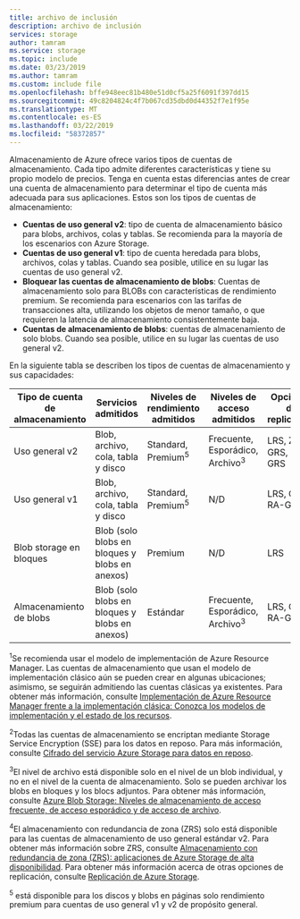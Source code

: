 ```yaml
---
title: archivo de inclusión
description: archivo de inclusión
services: storage
author: tamram
ms.service: storage
ms.topic: include
ms.date: 03/23/2019
ms.author: tamram
ms.custom: include file
ms.openlocfilehash: bffe948eec81b480e51d0cf5a25f6091f397dd15
ms.sourcegitcommit: 49c8204824c4f7b067cd35dbd0d44352f7e1f95e
ms.translationtype: MT
ms.contentlocale: es-ES
ms.lasthandoff: 03/22/2019
ms.locfileid: "58372857"
---
```

Almacenamiento de Azure ofrece varios tipos de cuentas de almacenamiento. Cada tipo admite diferentes características y tiene su propio modelo de precios. Tenga en cuenta estas diferencias antes de crear una cuenta de almacenamiento para determinar el tipo de cuenta más adecuada para sus aplicaciones. Estos son los tipos de cuentas de almacenamiento:

- **Cuentas de uso general v2**: tipo de cuenta de almacenamiento básico para blobs, archivos, colas y tablas. Se recomienda para la mayoría de los escenarios con Azure Storage.
- **Cuentas de uso general v1**: tipo de cuenta heredada para blobs, archivos, colas y tablas. Cuando sea posible, utilice en su lugar las cuentas de uso general v2.
- **Bloquear las cuentas de almacenamiento de blobs**: Cuentas de almacenamiento solo para BLOBs con características de rendimiento premium. Se recomienda para escenarios con las tarifas de transacciones alta, utilizando los objetos de menor tamaño, o que requieren la latencia de almacenamiento consistentemente baja.
- **Cuentas de almacenamiento de blobs**: cuentas de almacenamiento de solo blobs. Cuando sea posible, utilice en su lugar las cuentas de uso general v2.

En la siguiente tabla se describen los tipos de cuentas de almacenamiento y sus capacidades:

| Tipo de cuenta de almacenamiento | Servicios admitidos                       | Niveles de rendimiento admitidos      | Niveles de acceso admitidos         | Opciones de replicación               | Modelo de implementación<sup>1</sup> | Cifrado<sup>2</sup> |
|----------------------|------------------------------------------|-----------------------------|--------------------------------|-----------------------------------|------------------------------|------------------------|
| Uso general v2   | Blob, archivo, cola, tabla y disco       | Standard, Premium<sup>5</sup> | Frecuente, Esporádico, Archivo<sup>3</sup> | LRS, ZRS<sup>4</sup>, GRS, RA-GRS | Resource Manager             | Cifrados              |
| Uso general v1   | Blob, archivo, cola, tabla y disco       | Standard, Premium<sup>5</sup> | N/D                            | LRS, GRS, RA-GRS                  | Resource Manager, clásico    | Cifrados              |
| Blob storage en bloques   | Blob (solo blobs en bloques y blobs en anexos) | Premium                       | N/D                            | LRS                               | Resource Manager             | Cifrados              |
| Almacenamiento de blobs         | Blob (solo blobs en bloques y blobs en anexos) | Estándar                      | Frecuente, Esporádico, Archivo<sup>3</sup> | LRS, GRS, RA-GRS                  | Resource Manager             | Cifrados              |

<sup>1</sup>Se recomienda usar el modelo de implementación de Azure Resource Manager. Las cuentas de almacenamiento que usan el modelo de implementación clásico aún se pueden crear en algunas ubicaciones; asimismo, se seguirán admitiendo las cuentas clásicas ya existentes. Para obtener más información, consulte [Implementación de Azure Resource Manager frente a la implementación clásica: Conozca los modelos de implementación y el estado de los recursos](../articles/azure-resource-manager/resource-manager-deployment-model.md).

<sup>2</sup>Todas las cuentas de almacenamiento se encriptan mediante Storage Service Encryption (SSE) para los datos en reposo. Para más información, consulte [Cifrado del servicio Azure Storage para datos en reposo](../articles/storage/common/storage-service-encryption.md).

<sup>3</sup>El nivel de archivo está disponible solo en el nivel de un blob individual, y no en el nivel de la cuenta de almacenamiento. Solo se pueden archivar los blobs en bloques y los blocs adjuntos. Para obtener más información, consulte [Azure Blob Storage: Niveles de almacenamiento de acceso frecuente, de acceso esporádico y de acceso de archivo](../articles/storage/blobs/storage-blob-storage-tiers.md).

<sup>4</sup>El almacenamiento con redundancia de zona (ZRS) solo está disponible para las cuentas de almacenamiento de uso general estándar v2. Para obtener más información sobre ZRS, consulte [Almacenamiento con redundancia de zona (ZRS): aplicaciones de Azure Storage de alta disponibilidad](../articles/storage/common/storage-redundancy-zrs.md). Para obtener más información acerca de otras opciones de replicación, consulte [Replicación de Azure Storage](../articles/storage/common/storage-redundancy.md).

<sup>5</sup> está disponible para los discos y blobs en páginas solo rendimiento premium para cuentas de uso general v1 y v2 de propósito general.